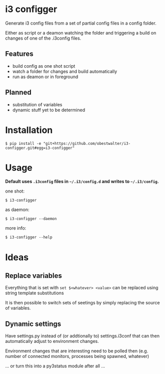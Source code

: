 # i3 configger

Generate i3 config files from a set of partial config files in a config folder.

Either as script or a deamon watching the folder and triggering a build on changes of one of the .i3config files.

##  Features

* build config as one shot script
* watch a folder for changes and build automatically
* run as deamon or in foreground

##  Planned

* substitution of variables
* dynamic stuff yet to be determined

# Installation

    $ pip install -e "git+https://github.com/obestwalter/i3-configger.git#egg=i3-configger"

# Usage

**Default uses `.i3config` files in `~/.i3/config.d` and writes to `~/.i3/config`.**

one shot:

    $ i3-configger

as daemon:

    $ i3-configger --daemon


more info:

    $ i3-configger --help

# Ideas

## Replace variables

Everything that is set with `set $<whatever> <value>` can be replaced using string template substitutions

It is then possible to switch sets of seetings by simply replacing the source of variables.

## Dynamic settings

Have settings.py instead of (or addtionally to) settings.i3conf that can then automatically adjust to environment changes.

Environment changes that are interesting need to be polled then (e.g. number of connected monitors, processes being spawned, whatever)

... or turn this into a py3status module after all ...
